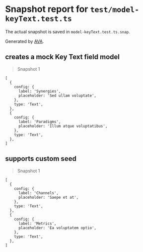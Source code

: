 # Snapshot report for `test/model-keyText.test.ts`

The actual snapshot is saved in `model-keyText.test.ts.snap`.

Generated by [AVA](https://avajs.dev).

## creates a mock Key Text field model

> Snapshot 1

    [
      {
        config: {
          label: 'Synergies',
          placeholder: 'Sed ullam voluptate',
        },
        type: 'Text',
      },
      {
        config: {
          label: 'Paradigms',
          placeholder: 'Illum atque voluptatibus',
        },
        type: 'Text',
      },
    ]

## supports custom seed

> Snapshot 1

    [
      {
        config: {
          label: 'Channels',
          placeholder: 'Saepe et at',
        },
        type: 'Text',
      },
      {
        config: {
          label: 'Metrics',
          placeholder: 'Ea voluptatem optio',
        },
        type: 'Text',
      },
    ]
